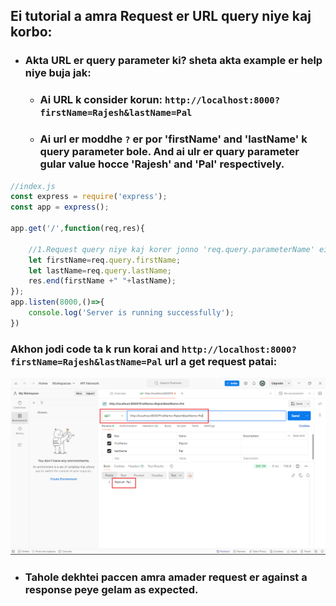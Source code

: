 ## Ei tutorial a amra Request er URL query niye kaj korbo:
- ### Akta URL er query parameter ki? sheta akta example er help niye buja jak:
    - ### Ai URL k consider korun: `http://localhost:8000?firstName=Rajesh&lastName=Pal`
    - ### Ai url er moddhe `?` er por 'firstName' and 'lastName' k query parameter bole. And ai ulr er quary parameter gular value hocce 'Rajesh' and 'Pal' respectively.

```javascript
//index.js 
const express = require('express');
const app = express();

app.get('/',function(req,res){
    
    //1.Request query niye kaj korer jonno 'req.query.parameterName' ei format a apnake query parameter k access korte hobe like below:
    let firstName=req.query.firstName;  
    let lastName=req.query.lastName;  
    res.end(firstName +" "+lastName);
}); 
app.listen(8000,()=>{
    console.log('Server is running successfully');
})
```
### Akhon jodi code ta k run korai and `http://localhost:8000?firstName=Rajesh&lastName=Pal` url a get request patai:
![](./images/1.png)
- ### Tahole dekhtei paccen amra amader request er against a response peye gelam as expected. 

